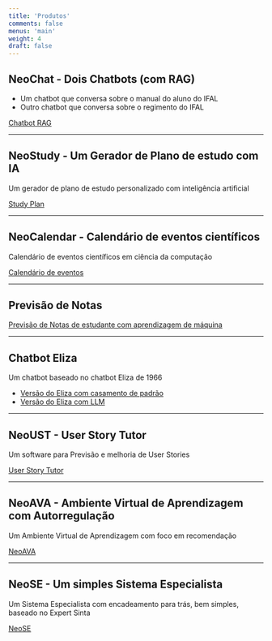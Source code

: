 ```yaml
---
title: 'Produtos'
comments: false
menus: 'main'
weight: 4
draft: false
---
```


## NeoChat - Dois Chatbots (com RAG)
- Um chatbot que conversa sobre o manual do aluno do IFAL
- Outro chatbot que conversa sobre o regimento do IFAL

[Chatbot RAG](https://giseldo.github.io/ifal/)

---

## NeoStudy - Um Gerador de Plano de estudo com IA
Um gerador de plano de estudo personalizado com inteligência artificial

[Study Plan](https://giseldo.github.io/study/)

---

## NeoCalendar - Calendário de eventos científicos
Calendário de eventos científicos em ciência da computação

[Calendário de eventos](https://giseldo-eventos-v2.hf.space)

---

## Previsão de Notas
[Previsão de Notas de estudante com aprendizagem de máquina](https://giseldo-predictstudentperformance.hf.space)

---

## Chatbot Eliza 
Um chatbot baseado no chatbot Eliza de 1966

- [Versão do Eliza com casamento de padrão](https://giseldo-eliza-raiz.hf.space)
- [Versão do Eliza com LLM](https://giseldo-eliza-llm.hf.space)
  
---

## NeoUST - User Story Tutor
Um software para Previsão e melhoria de User Stories

[User Story Tutor](https://giseldo-userstory.static.hf.space) 

---

## NeoAVA - Ambiente Virtual de Aprendizagem com Autorregulação
Um Ambiente Virtual de Aprendizagem com foco em recomendação

[NeoAVA](https://autorregulacao.streamlit.app/)

---

## NeoSE - Um simples Sistema Especialista
Um Sistema Especialista com encadeamento para trás, bem simples, baseado no Expert Sinta

[NeoSE](https://giseldo-neo-sistema-especialista.hf.space)

